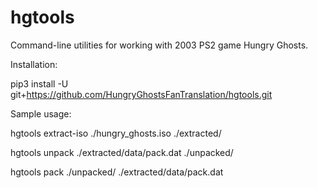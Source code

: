 # hgtools

Command-line utilities for working with 2003 PS2 game Hungry Ghosts.

Installation:

pip3 install -U git+https://github.com/HungryGhostsFanTranslation/hgtools.git

Sample usage:

hgtools extract-iso ./hungry_ghosts.iso ./extracted/

hgtools unpack ./extracted/data/pack.dat ./unpacked/

hgtools pack ./unpacked/ ./extracted/data/pack.dat
